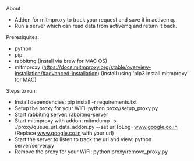 About

- Addon for mitmproxy to track your request and save it in activemq. 
- Run a server which can read data from activemq and return it back.

Preresiquites:

- python
- pip
- rabbitmq (Install via brew for MAC OS)
- mitmproxy (https://docs.mitmproxy.org/stable/overview-installation/#advanced-installation) (Install using 'pip3 install mitmproxy' for MAC)


Steps to run:
- Install dependencies: pip install -r requirements.txt
- Setup the proxy for your WiFi: python proxy/setup_proxy.py
- Start rabbitmq server: rabbitmq-server
- Start mitmproxy with addon: mitmdump -s ./proxy/queue_url_data_addon.py  --set urlToLog=www.google.co.in (Replace www.google.co.in with your url)
- Start the server to listen to track the url and view: python server/server.py
- Remove the proxy for your WiFi: python proxy/remove_proxy.py




